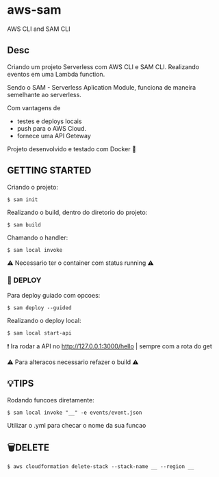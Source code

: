 # aws-sam
AWS CLI and SAM CLI

 ## Desc
 
 Criando um projeto Serverless com AWS CLI e SAM CLI. Realizando eventos em uma Lambda function.
 
 Sendo o SAM - Serverless Aplication Module, funciona de maneira semelhante ao serverless.
 
 Com vantagens de 
  - testes e deploys locais 
  - push para o AWS Cloud.
  - fornece uma API Geteway
 
 
 Projeto desenvolvido e testado com Docker :whale2:

## __GETTING STARTED__

Criando o projeto:
```
$ sam init
```
Realizando o build, dentro do diretorio do projeto:
```
$ sam build
```
Chamando o handler:
```
$ sam local invoke
```
:warning: Necessario ter o container com status running :warning:

### :rocket: __DEPLOY__

Para deploy guiado com opcoes:
```
$ sam deploy --guided
```

Realizando o deploy local:
```
$ sam local start-api
```
:exclamation: Ira rodar a API no http://127.0.0.1:3000/hello | sempre com a rota do get

:warning: Para alteracos necessario refazer o build :warning:

## :bulb:__TIPS__

Rodando funcoes diretamente:

```
$ sam local invoke "__" -e events/event.json
```
Utilizar o .yml para checar o nome da sua funcao


## :wastebasket:DELETE

```
$ aws cloudformation delete-stack --stack-name __ --region __
```
